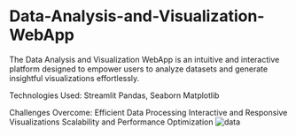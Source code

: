 # Data-Analysis-and-Visualization-WebApp
The Data Analysis and Visualization WebApp is an intuitive and interactive platform designed to empower users to analyze datasets and generate insightful visualizations effortlessly.


Technologies Used:
   Streamlit
   Pandas,
   Seaborn
   Matplotlib

   
Challenges Overcome:
   Efficient Data Processing
   Interactive and Responsive Visualizations
   Scalability and Performance Optimization
![data](https://github.com/user-attachments/assets/5896d506-570c-41ad-ba92-f01218a1c299)
